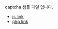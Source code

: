 captcha 샘플 파일 입니다.

- [js link](https://github.com/starseat/captcha/tree/main/js)
- [php link](https://github.com/starseat/captcha/tree/main/php)